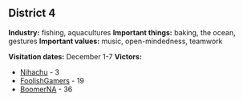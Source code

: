 ## District 4

**Industry:** fishing, aquacultures
**Important things:** baking, the ocean, gestures
**Important values:** music, open-mindedness, teamwork

**Visitation dates:** December 1-7
**Victors:**
- [Nihachu](../../Characters/floor0/Vikkstar.md) - 3
- [FoolishGamers](../../Characters/floor0/Punz.md) - 19
- [BoomerNA](../../Characters/floor3/BoomerNA.md) - 36
